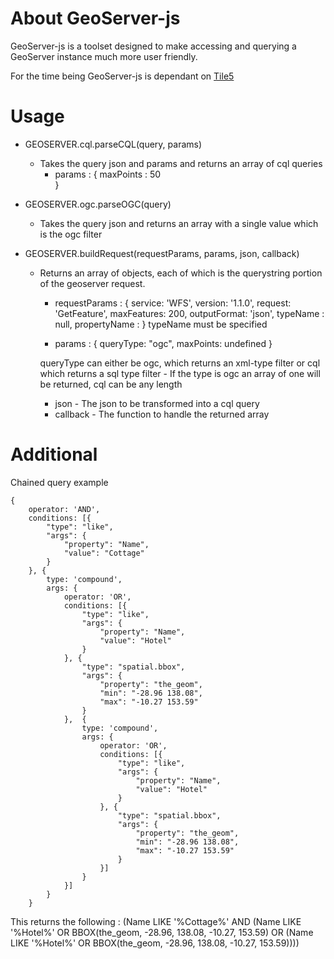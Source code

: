 # About GeoServer-js

GeoServer-js is a toolset designed to make accessing and querying a GeoServer instance much more user friendly.

For the time being GeoServer-js is dependant on [Tile5](https://github.com/sidelab/tile5)

# Usage

* GEOSERVER.cql.parseCQL(query, params)
    * Takes the query json and params and returns an array of cql queries
        * params : {
                maxPoints : 50  
        }

* GEOSERVER.ogc.parseOGC(query)
    * Takes the query json and returns an array with a single value which is the ogc filter
    
* GEOSERVER.buildRequest(requestParams, params, json, callback)
    * Returns an array of objects, each of which is the querystring portion of the geoserver request.
        * requestParams : {
                service: 'WFS',
    			version: '1.1.0',
    			request: 'GetFeature',
    			maxFeatures: 200,
    			outputFormat: 'json',
    			typeName : null,
    			propertyName : 
        }
            typeName must be specified
        
        * params : {
            	queryType: "ogc",
    			maxPoints: undefined
    	}
    	
    	queryType can either be ogc, which returns an xml-type filter or cql which returns a sql type filter
    	    - If the type is ogc an array of one will be returned, cql can be any length
    		
        * json - The json to be transformed into a cql query
        * callback - The function to handle the returned array
        
# Additional

Chained query example

    {
	    operator: 'AND',
	    conditions: [{
	        "type": "like",
	        "args": {
	            "property": "Name",
	            "value": "Cottage"
	        }
	    }, {
	        type: 'compound',
	        args: {
	            operator: 'OR',
	            conditions: [{
	                "type": "like",
	                "args": {
	                    "property": "Name",
	                    "value": "Hotel"
	                }
	            }, {
	                "type": "spatial.bbox",
	                "args": {
	                    "property": "the_geom",
	                    "min": "-28.96 138.08",
	                    "max": "-10.27 153.59"
	                }
	            },  {
	                type: 'compound',
	                args: {
	                    operator: 'OR',
	                    conditions: [{
	                        "type": "like",
	                        "args": {
	                            "property": "Name",
	                            "value": "Hotel"
	                        }
	                    }, {
	                        "type": "spatial.bbox",
	                        "args": {
	                            "property": "the_geom",
	                            "min": "-28.96 138.08",
	                            "max": "-10.27 153.59"
	                        }
	                    }]
	                }
				}]
	        }
	    }
	    
This returns the following : (Name LIKE '%Cottage%' AND (Name LIKE '%Hotel%' OR BBOX(the_geom, -28.96, 138.08, -10.27, 153.59) OR (Name LIKE '%Hotel%' OR BBOX(the_geom, -28.96, 138.08, -10.27, 153.59))))

